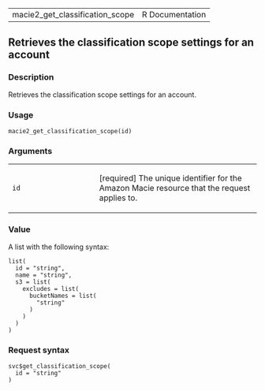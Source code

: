 <table style="width: 100%;">
<tbody>
<tr class="odd">
<td>macie2_get_classification_scope</td>
<td style="text-align: right;">R Documentation</td>
</tr>
</tbody>
</table>

## Retrieves the classification scope settings for an account

### Description

Retrieves the classification scope settings for an account.

### Usage

    macie2_get_classification_scope(id)

### Arguments

<table>
<colgroup>
<col style="width: 35%" />
<col style="width: 65%" />
</colgroup>
<tbody>
<tr class="odd">
<td><code id="macie2_get_classification_scope_:_id">id</code></td>
<td><p>[required] The unique identifier for the Amazon Macie resource
that the request applies to.</p></td>
</tr>
</tbody>
</table>

### Value

A list with the following syntax:

    list(
      id = "string",
      name = "string",
      s3 = list(
        excludes = list(
          bucketNames = list(
            "string"
          )
        )
      )
    )

### Request syntax

    svc$get_classification_scope(
      id = "string"
    )
